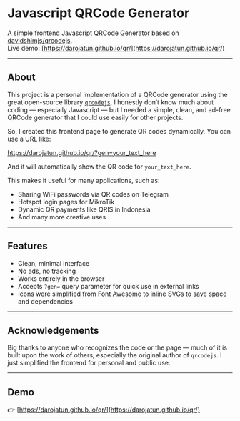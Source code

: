 # Javascript QRCode Generator

A simple frontend Javascript QRCode Generator based on [davidshimjs/qrcodejs](https://github.com/davidshimjs/qrcodejs).  
Live demo: [https://darojatun.github.io/qr/](https://darojatun.github.io/qr/)

---

## About

This project is a personal implementation of a QRCode generator using the great open-source library [`qrcodejs`](https://davidshimjs.github.io/qrcodejs/). I honestly don’t know much about coding — especially Javascript — but I needed a simple, clean, and ad-free QRCode generator that I could use easily for other projects.

So, I created this frontend page to generate QR codes dynamically. You can use a URL like:

https://darojatun.github.io/qr/?gen=your_text_here


And it will automatically show the QR code for `your_text_here`.

This makes it useful for many applications, such as:
- Sharing WiFi passwords via QR codes on Telegram
- Hotspot login pages for MikroTik
- Dynamic QR payments like QRIS in Indonesia
- And many more creative uses

---

## Features

- Clean, minimal interface
- No ads, no tracking
- Works entirely in the browser
- Accepts `?gen=` query parameter for quick use in external links
- Icons were simplified from Font Awesome to inline SVGs to save space and dependencies

---

## Acknowledgements

Big thanks to anyone who recognizes the code or the page — much of it is built upon the work of others, especially the original author of `qrcodejs`. I just simplified the frontend for personal and public use.

---

## Demo

👉 [https://darojatun.github.io/qr/](https://darojatun.github.io/qr/)
